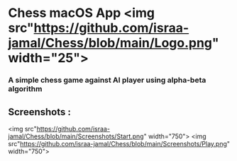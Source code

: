 # Chess macOS App <img src"https://github.com/israa-jamal/Chess/blob/main/Logo.png" width="25">
### A simple chess game against AI player using alpha-beta algorithm 

## Screenshots :
<img src"https://github.com/israa-jamal/Chess/blob/main/Screenshots/Start.png" width="750"> <img src"https://github.com/israa-jamal/Chess/blob/main/Screenshots/Play.png" width="750">
